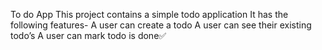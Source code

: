To do App
This project contains a simple todo application
It has the following features-
A user can create a todo
A user can see their existing todo’s
A user can mark todo is done✅
